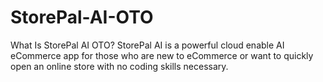 # StorePal-AI-OTO
What Is StorePal AI OTO? StorePal AI is a powerful cloud enable AI eCommerce app for those who are new to eCommerce or want to quickly open an online store with no coding skills necessary.
